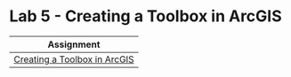 # Lab 5 - Creating a Toolbox in ArcGIS

|Assignment |
|:------:|
|[Creating a Toolbox in ArcGIS](Creating_A_Toolbox_In_ArcGIS)|
